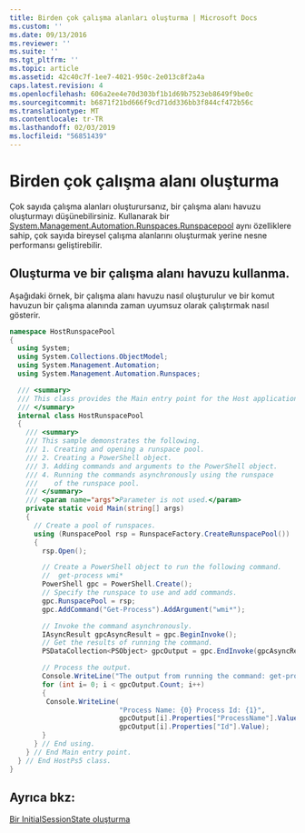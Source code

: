 ```yaml
---
title: Birden çok çalışma alanları oluşturma | Microsoft Docs
ms.custom: ''
ms.date: 09/13/2016
ms.reviewer: ''
ms.suite: ''
ms.tgt_pltfrm: ''
ms.topic: article
ms.assetid: 42c40c7f-1ee7-4021-950c-2e013c8f2a4a
caps.latest.revision: 4
ms.openlocfilehash: 606a2ee4e70d303bf1b1d69b7523eb8649f9be0c
ms.sourcegitcommit: b6871f21bd666f9cd71dd336bb3f844cf472b56c
ms.translationtype: MT
ms.contentlocale: tr-TR
ms.lasthandoff: 02/03/2019
ms.locfileid: "56851439"
---
```

# <a name="creating-multiple-runspaces"></a>Birden çok çalışma alanı oluşturma

Çok sayıda çalışma alanları oluşturursanız, bir çalışma alanı havuzu oluşturmayı düşünebilirsiniz. Kullanarak bir [System.Management.Automation.Runspaces.Runspacepool](/dotnet/api/System.Management.Automation.Runspaces.RunspacePool) aynı özelliklere sahip, çok sayıda bireysel çalışma alanlarını oluşturmak yerine nesne performansı geliştirebilir.

## <a name="creating-and-using-a-runspace-pool"></a>Oluşturma ve bir çalışma alanı havuzu kullanma.

 Aşağıdaki örnek, bir çalışma alanı havuzu nasıl oluşturulur ve bir komut havuzun bir çalışma alanında zaman uyumsuz olarak çalıştırmak nasıl gösterir.

```csharp
namespace HostRunspacePool
{
  using System;
  using System.Collections.ObjectModel;
  using System.Management.Automation;
  using System.Management.Automation.Runspaces;

  /// <summary>
  /// This class provides the Main entry point for the Host application.
  /// </summary>
  internal class HostRunspacePool
  {
    /// <summary>
    /// This sample demonstrates the following.
    /// 1. Creating and opening a runspace pool.
    /// 2. Creating a PowerShell object.
    /// 3. Adding commands and arguments to the PowerShell object.
    /// 4. Running the commands asynchronously using the runspace
    ///    of the runspace pool.
    /// </summary>
    /// <param name="args">Parameter is not used.</param>
    private static void Main(string[] args)
    {
      // Create a pool of runspaces.
      using (RunspacePool rsp = RunspaceFactory.CreateRunspacePool())
      {
        rsp.Open();

        // Create a PowerShell object to run the following command.
        //  get-process wmi*
        PowerShell gpc = PowerShell.Create();
        // Specify the runspace to use and add commands.
        gpc.RunspacePool = rsp;
        gpc.AddCommand("Get-Process").AddArgument("wmi*");

        // Invoke the command asynchronously.
        IAsyncResult gpcAsyncResult = gpc.BeginInvoke();
        // Get the results of running the command.
        PSDataCollection<PSObject> gpcOutput = gpc.EndInvoke(gpcAsyncResult);

        // Process the output.
        Console.WriteLine("The output from running the command: get-process wmi*");
        for (int i= 0; i < gpcOutput.Count; i++)
        {
         Console.WriteLine(
                           "Process Name: {0} Process Id: {1}",
                           gpcOutput[i].Properties["ProcessName"].Value,
                           gpcOutput[i].Properties["Id"].Value);
        }
      } // End using.
    } // End Main entry point.
  } // End HostPs5 class.
}
```

## <a name="see-also"></a>Ayrıca bkz:

 [Bir InitialSessionState oluşturma](./creating-an-initialsessionstate.md)
